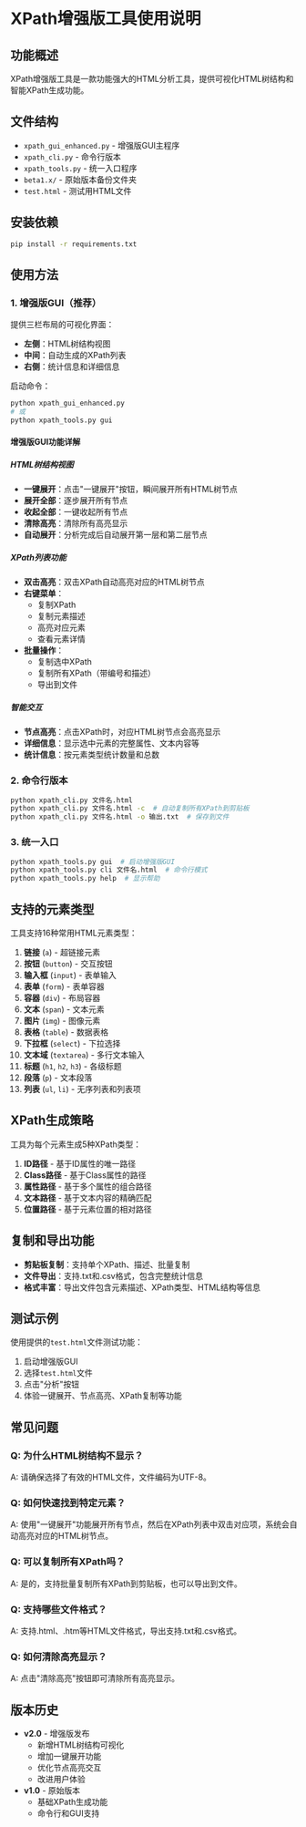 # XPath增强版工具使用说明

## 功能概述

XPath增强版工具是一款功能强大的HTML分析工具，提供可视化HTML树结构和智能XPath生成功能。

## 文件结构

- `xpath_gui_enhanced.py` - 增强版GUI主程序
- `xpath_cli.py` - 命令行版本
- `xpath_tools.py` - 统一入口程序
- `beta1.x/` - 原始版本备份文件夹
- `test.html` - 测试用HTML文件

## 安装依赖

```bash
pip install -r requirements.txt
```

## 使用方法

### 1. 增强版GUI（推荐）

提供三栏布局的可视化界面：

- **左侧**：HTML树结构视图
- **中间**：自动生成的XPath列表
- **右侧**：统计信息和详细信息

启动命令：

```bash
python xpath_gui_enhanced.py
# 或
python xpath_tools.py gui
```

#### 增强版GUI功能详解

##### HTML树结构视图

- **一键展开**：点击"一键展开"按钮，瞬间展开所有HTML树节点
- **展开全部**：逐步展开所有节点
- **收起全部**：一键收起所有节点
- **清除高亮**：清除所有高亮显示
- **自动展开**：分析完成后自动展开第一层和第二层节点

##### XPath列表功能

- **双击高亮**：双击XPath自动高亮对应的HTML树节点
- **右键菜单**：
  - 复制XPath
  - 复制元素描述
  - 高亮对应元素
  - 查看元素详情
- **批量操作**：
  - 复制选中XPath
  - 复制所有XPath（带编号和描述）
  - 导出到文件

##### 智能交互

- **节点高亮**：点击XPath时，对应HTML树节点会高亮显示
- **详细信息**：显示选中元素的完整属性、文本内容等
- **统计信息**：按元素类型统计数量和总数

### 2. 命令行版本

```bash
python xpath_cli.py 文件名.html
python xpath_cli.py 文件名.html -c  # 自动复制所有XPath到剪贴板
python xpath_cli.py 文件名.html -o 输出.txt  # 保存到文件
```

### 3. 统一入口

```bash
python xpath_tools.py gui  # 启动增强版GUI
python xpath_tools.py cli 文件名.html  # 命令行模式
python xpath_tools.py help  # 显示帮助
```

## 支持的元素类型

工具支持16种常用HTML元素类型：

1. **链接** (`a`) - 超链接元素
2. **按钮** (`button`) - 交互按钮
3. **输入框** (`input`) - 表单输入
4. **表单** (`form`) - 表单容器
5. **容器** (`div`) - 布局容器
6. **文本** (`span`) - 文本元素
7. **图片** (`img`) - 图像元素
8. **表格** (`table`) - 数据表格
9. **下拉框** (`select`) - 下拉选择
10. **文本域** (`textarea`) - 多行文本输入
11. **标题** (`h1`, `h2`, `h3`) - 各级标题
12. **段落** (`p`) - 文本段落
13. **列表** (`ul`, `li`) - 无序列表和列表项

## XPath生成策略

工具为每个元素生成5种XPath类型：

1. **ID路径** - 基于ID属性的唯一路径
2. **Class路径** - 基于Class属性的路径
3. **属性路径** - 基于多个属性的组合路径
4. **文本路径** - 基于文本内容的精确匹配
5. **位置路径** - 基于元素位置的相对路径

## 复制和导出功能

- **剪贴板复制**：支持单个XPath、描述、批量复制
- **文件导出**：支持.txt和.csv格式，包含完整统计信息
- **格式丰富**：导出文件包含元素描述、XPath类型、HTML结构等信息

## 测试示例

使用提供的`test.html`文件测试功能：

1. 启动增强版GUI
2. 选择`test.html`文件
3. 点击"分析"按钮
4. 体验一键展开、节点高亮、XPath复制等功能

## 常见问题

### Q: 为什么HTML树结构不显示？

A: 请确保选择了有效的HTML文件，文件编码为UTF-8。

### Q: 如何快速找到特定元素？

A: 使用"一键展开"功能展开所有节点，然后在XPath列表中双击对应项，系统会自动高亮对应的HTML树节点。

### Q: 可以复制所有XPath吗？

A: 是的，支持批量复制所有XPath到剪贴板，也可以导出到文件。

### Q: 支持哪些文件格式？

A: 支持.html、.htm等HTML文件格式，导出支持.txt和.csv格式。

### Q: 如何清除高亮显示？

A: 点击"清除高亮"按钮即可清除所有高亮显示。

## 版本历史

- **v2.0** - 增强版发布
  - 新增HTML树结构可视化
  - 增加一键展开功能
  - 优化节点高亮交互
  - 改进用户体验
- **v1.0** - 原始版本
  - 基础XPath生成功能
  - 命令行和GUI支持
